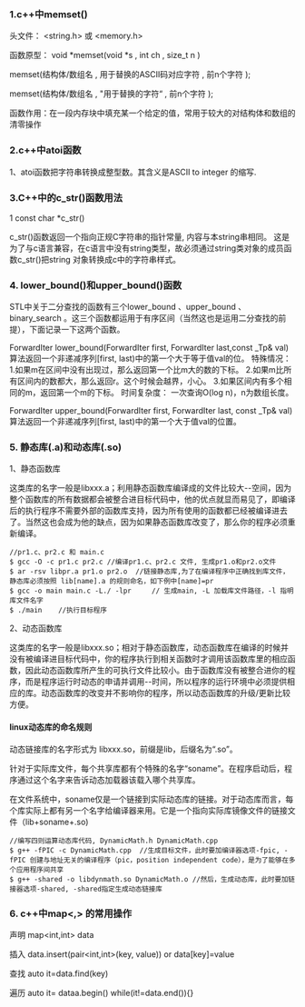 ### 1.c++中memset()
头文件： <string.h>  或 <memory.h>

函数原型： void *memset(void *s , int ch , size_t  n )

memset(结构体/数组名 , 用于替换的ASCII码对应字符 , 前n个字符 );

memset(结构体/数组名 , "用于替换的字符“ , 前n个字符 );

函数作用：在一段内存块中填充某一个给定的值，常用于较大的对结构体和数组的清零操作

### 2.c++中atoi函数
1、atoi函数把字符串转换成整型数。其含义是ASCII to integer 的缩写.

### 3.C++中的c_str()函数用法
1 const char *c_str()

c_str()函数返回一个指向正规C字符串的指针常量, 内容与本string串相同。
这是为了与c语言兼容，在c语言中没有string类型，故必须通过string类对象的成员函数c_str()把string 对象转换成c中的字符串样式。


### 4. lower_bound()和upper_bound()函数

STL中关于二分查找的函数有三个lower_bound 、upper_bound 、binary_search 。这三个函数都运用于有序区间（当然这也是运用二分查找的前提），下面记录一下这两个函数。

ForwardIter lower_bound(ForwardIter first, ForwardIter last,const _Tp& val)算法返回一个非递减序列[first, last)中的第一个大于等于值val的位。
特殊情况：
1.如果m在区间中没有出现过，那么返回第一个比m大的数的下标。
2.如果m比所有区间内的数都大，那么返回r。这个时候会越界，小心。
3.如果区间内有多个相同的m，返回第一个m的下标。
时间复杂度：
一次查询O(log n)，n为数组长度。


ForwardIter upper_bound(ForwardIter first, ForwardIter last, const _Tp& val)算法返回一个非递减序列[first, last)中的第一个大于值val的位置。

### 5. 静态库(.a)和动态库(.so)
1、静态函数库

这类库的名字一般是libxxx.a；利用静态函数库编译成的文件比较大--空间，因为整个函数库的所有数据都会被整合进目标代码中，他的优点就显而易见了，即编译后的执行程序不需要外部的函数库支持，因为所有使用的函数都已经被编译进去了。当然这也会成为他的缺点，因为如果静态函数库改变了，那么你的程序必须重新编译。
```
//pr1.c、pr2.c 和 main.c
$ gcc -O -c pr1.c pr2.c //编译pr1.c、pr2.c 文件, 生成pr1.o和pr2.o文件
$ ar -rsv libpr.a pr1.o pr2.o  //链接静态库,为了在编译程序中正确找到库文件，静态库必须按照 lib[name].a 的规则命名，如下例中[name]=pr
$ gcc -o main main.c -L./ -lpr     // 生成main, -L 加载库文件路径，-l 指明库文件名字
$ ./main    //执行目标程序
```
2、动态函数库

这类库的名字一般是libxxx.so；相对于静态函数库，动态函数库在编译的时候并没有被编译进目标代码中，你的程序执行到相关函数时才调用该函数库里的相应函数，因此动态函数库所产生的可执行文件比较小。由于函数库没有被整合进你的程序，而是程序运行时动态的申请并调用--时间，所以程序的运行环境中必须提供相应的库。动态函数库的改变并不影响你的程序，所以动态函数库的升级/更新比较方便。

#### linux动态库的命名规则

动态链接库的名字形式为 libxxx.so，前缀是lib，后缀名为“.so”。

针对于实际库文件，每个共享库都有个特殊的名字“soname”。在程序启动后，程序通过这个名字来告诉动态加载器该载入哪个共享库。

在文件系统中，soname仅是一个链接到实际动态库的链接。对于动态库而言，每个库实际上都有另一个名字给编译器来用。它是一个指向实际库镜像文件的链接文件（lib+soname+.so)
```
//编写四则运算动态库代码, DynamicMath.h DynamicMath.cpp
$ g++ -fPIC -c DynamicMath.cpp  //生成目标文件，此时要加编译器选项-fpic, -fPIC 创建与地址无关的编译程序（pic，position independent code），是为了能够在多个应用程序间共享
$ g++ -shared -o libdynmath.so DynamicMath.o //然后，生成动态库，此时要加链接器选项-shared, -shared指定生成动态链接库
```
### 6. c++中map<,> 的常用操作

声明 map<int,int> data

插入 data.insert(pair<int,int>(key, value)) or data[key]=value

查找 auto it=data.find(key)

遍历 auto it= dataa.begin()  while(it!=data.end()){}
